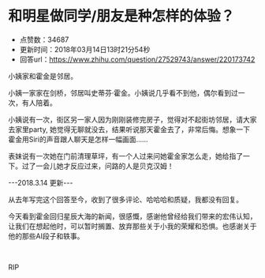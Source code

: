 # 和明星做同学/朋友是种怎样的体验？
- 点赞数：34687
- 更新时间：2018年03月14日13时21分54秒
- 回答url：https://www.zhihu.com/question/27529743/answer/220173742
<body>
 <p data-pid="kWwmwQmh">小姨家和霍金是邻居。</p>
 <p data-pid="1d5zNpX2">小姨一家家在剑桥，邻居叫史蒂芬·霍金。小姨说几乎看不到他，偶尔看到过一次，有人陪着。</p>
 <p data-pid="VKJuqki6">小姨说有一次，街区另一家人因为刚刚装修完房子，觉得对不起街坊邻居，请大家去家里party, 她觉得无聊就没去，结果听说那天霍金去了，非常后悔。想象一下霍金用Siri的声音跟人聊天是怎样一幅画面……</p>
 <p data-pid="CwjOgByY">表妹说有一次她在门前清理草坪，有一个人过来问她霍金家怎么走，她给指了一下。过了一会儿她才反应过来，问路的人是贝克汉姆！</p>
 <p data-pid="57GAXNXb">---2018.3.14 更新---</p>
 <p data-pid="UryEd6Xb">从去年写完这个回答至今，收到了很多评论、哈哈哈和质疑，我都没有回复。</p>
 <p data-pid="pHyl8kRV">今天看到霍金回归星辰大海的新闻，很感慨，感谢他曾经给我们带来的宏伟认知，让我们在想起他时，可以暂时搁置、放弃那些关于小我的荣耀和恐惧。也感谢关于他的那些AI段子和轶事。</p>
 <br>
 <p data-pid="z4TcsFSw">RIP</p>
</body>
